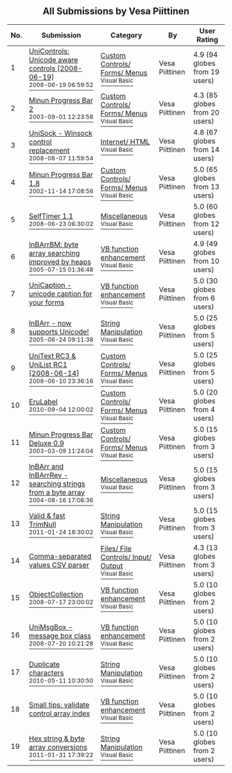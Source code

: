 ﻿<div align="center">

## All Submissions by Vesa Piittinen

</div>

No.  | Submission | Category | By   | User Rating
---- | ---------- | -------- | ---- | -----------
1 | [UniControls: Unicode aware controls \[2008\-06\-19\]<br /><sup>2008-06-19 06:59:52</sup>](https://github.com/Planet-Source-Code/vesa-piittinen-unicontrols-unicode-aware-controls-2008-06-19__1-69738) | [Custom Controls/ Forms/  Menus<br /><sup>Visual Basic</sup>](../ByCategory/custom-controls-forms-menus__1-4.md) | Vesa Piittinen | 4.9 (94 globes from 19 users)
2 | [Minun Progress Bar 2<br /><sup>2003-09-01 12:23:58</sup>](https://github.com/Planet-Source-Code/vesa-piittinen-minun-progress-bar-2__1-48153) | [Custom Controls/ Forms/  Menus<br /><sup>Visual Basic</sup>](../ByCategory/custom-controls-forms-menus__1-4.md) | Vesa Piittinen | 4.3 (85 globes from 20 users)
3 | [UniSock \- Winsock control replacement<br /><sup>2008-08-07 11:59:54</sup>](https://github.com/Planet-Source-Code/vesa-piittinen-unisock-winsock-control-replacement__1-70932) | [Internet/ HTML<br /><sup>Visual Basic</sup>](../ByCategory/internet-html__1-34.md) | Vesa Piittinen | 4.8 (67 globes from 14 users)
4 | [Minun Progress Bar 1\.8<br /><sup>2002-11-14 17:08:56</sup>](https://github.com/Planet-Source-Code/vesa-piittinen-minun-progress-bar-1-8__1-41267) | [Custom Controls/ Forms/  Menus<br /><sup>Visual Basic</sup>](../ByCategory/custom-controls-forms-menus__1-4.md) | Vesa Piittinen | 5.0 (65 globes from 13 users)
5 | [SelfTimer 1\.1<br /><sup>2008-06-23 06:30:02</sup>](https://github.com/Planet-Source-Code/vesa-piittinen-selftimer-1-1__1-70705) | [Miscellaneous<br /><sup>Visual Basic</sup>](../ByCategory/miscellaneous__1-1.md) | Vesa Piittinen | 5.0 (60 globes from 12 users)
6 | [InBArrBM: byte array searching improved by heaps<br /><sup>2005-07-15 01:36:48</sup>](https://github.com/Planet-Source-Code/vesa-piittinen-inbarrbm-byte-array-searching-improved-by-heaps__1-61710) | [VB function enhancement<br /><sup>Visual Basic</sup>](../ByCategory/vb-function-enhancement__1-25.md) | Vesa Piittinen | 4.9 (49 globes from 10 users)
7 | [UniCaption \- unicode caption for your forms<br />](https://github.com/Planet-Source-Code/vesa-piittinen-unicaption-unicode-caption-for-your-forms__1-70718) | [VB function enhancement<br /><sup>Visual Basic</sup>](../ByCategory/vb-function-enhancement__1-25.md) | Vesa Piittinen | 5.0 (30 globes from 6 users)
8 | [InBArr \- now supports Unicode\!<br /><sup>2005-06-24 09:11:38</sup>](https://github.com/Planet-Source-Code/vesa-piittinen-inbarr-now-supports-unicode__1-61591) | [String Manipulation<br /><sup>Visual Basic</sup>](../ByCategory/string-manipulation__1-5.md) | Vesa Piittinen | 5.0 (25 globes from 5 users)
9 | [UniText RC3 &amp; UniList RC1 \[2008\-06\-14\]<br /><sup>2008-06-10 23:36:16</sup>](https://github.com/Planet-Source-Code/vesa-piittinen-unitext-rc3-amp-unilist-rc1-2008-06-14__1-70658) | [Custom Controls/ Forms/  Menus<br /><sup>Visual Basic</sup>](../ByCategory/custom-controls-forms-menus__1-4.md) | Vesa Piittinen | 5.0 (25 globes from 5 users)
10 | [EruLabel<br /><sup>2010-09-04 12:00:02</sup>](https://github.com/Planet-Source-Code/vesa-piittinen-erulabel__1-73411) | [Custom Controls/ Forms/  Menus<br /><sup>Visual Basic</sup>](../ByCategory/custom-controls-forms-menus__1-4.md) | Vesa Piittinen | 5.0 (20 globes from 4 users)
11 | [Minun Progress Bar Deluxe 0\.9<br /><sup>2003-03-09 11:24:04</sup>](https://github.com/Planet-Source-Code/vesa-piittinen-minun-progress-bar-deluxe-0-9__1-43875) | [Custom Controls/ Forms/  Menus<br /><sup>Visual Basic</sup>](../ByCategory/custom-controls-forms-menus__1-4.md) | Vesa Piittinen | 5.0 (15 globes from 3 users)
12 | [InBArr and InBArrRev \- searching strings from a byte array<br /><sup>2004-08-16 17:06:36</sup>](https://github.com/Planet-Source-Code/vesa-piittinen-inbarr-and-inbarrrev-searching-strings-from-a-byte-array__1-55606) | [Miscellaneous<br /><sup>Visual Basic</sup>](../ByCategory/miscellaneous__1-1.md) | Vesa Piittinen | 5.0 (15 globes from 3 users)
13 | [Valid & fast TrimNull<br /><sup>2011-01-24 18:30:02</sup>](https://github.com/Planet-Source-Code/vesa-piittinen-valid-fast-trimnull__1-73703) | [String Manipulation<br /><sup>Visual Basic</sup>](../ByCategory/string-manipulation__1-5.md) | Vesa Piittinen | 5.0 (15 globes from 3 users)
14 | [Comma\-separated values CSV parser<br />](https://github.com/Planet-Source-Code/vesa-piittinen-comma-separated-values-csv-parser__1-72931) | [Files/ File Controls/ Input/ Output<br /><sup>Visual Basic</sup>](../ByCategory/files-file-controls-input-output__1-3.md) | Vesa Piittinen | 4.3 (13 globes from 3 users)
15 | [ObjectCollection<br /><sup>2008-07-17 23:00:02</sup>](https://github.com/Planet-Source-Code/vesa-piittinen-objectcollection__1-70846) | [VB function enhancement<br /><sup>Visual Basic</sup>](../ByCategory/vb-function-enhancement__1-25.md) | Vesa Piittinen | 5.0 (10 globes from 2 users)
16 | [UniMsgBox \- message box class<br /><sup>2008-07-20 10:21:28</sup>](https://github.com/Planet-Source-Code/vesa-piittinen-unimsgbox-message-box-class__1-70916) | [VB function enhancement<br /><sup>Visual Basic</sup>](../ByCategory/vb-function-enhancement__1-25.md) | Vesa Piittinen | 5.0 (10 globes from 2 users)
17 | [Duplicate characters<br /><sup>2010-05-11 10:30:50</sup>](https://github.com/Planet-Source-Code/vesa-piittinen-duplicate-characters__1-73709) | [String Manipulation<br /><sup>Visual Basic</sup>](../ByCategory/string-manipulation__1-5.md) | Vesa Piittinen | 5.0 (10 globes from 2 users)
18 | [Small tips: validate control array index<br />](https://github.com/Planet-Source-Code/vesa-piittinen-small-tips-validate-control-array-index__1-73714) | [VB function enhancement<br /><sup>Visual Basic</sup>](../ByCategory/vb-function-enhancement__1-25.md) | Vesa Piittinen | 5.0 (10 globes from 2 users)
19 | [Hex string & byte array conversions<br /><sup>2011-01-31 17:39:22</sup>](https://github.com/Planet-Source-Code/vesa-piittinen-hex-string-byte-array-conversions__1-73717) | [String Manipulation<br /><sup>Visual Basic</sup>](../ByCategory/string-manipulation__1-5.md) | Vesa Piittinen | 5.0 (10 globes from 2 users)
